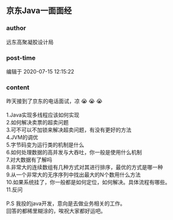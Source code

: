 ## 京东Java一面面经
### author 
远东高聚凝胶设计局
### post-time 

编辑于  2020-07-15 12:15:22
### content 
<div class="post-topic-des nc-post-content">
 <div>
  昨天接到了京东的电话面试，凉
  <span>
   😭
  </span>
  <span>
   😭
  </span>
  <span>
   😭
  </span>
 </div>
 <div>
  <span>
   <br/>
  </span>
 </div>
 <div>
  <span>
   1.Java实现多线程应该如何实现
  </span>
 </div>
 <div>
  <span>
   2.如何解决卖票的超卖问题
  </span>
 </div>
 <div>
  <span>
   3.可不可以不加锁来解决超卖问题，有没有更好的方法
  </span>
 </div>
 <div>
  <span>
   4.JVM的调优
  </span>
 </div>
 <div>
  <span>
   5.字节码变为运行类的机制是什么
  </span>
 </div>
 <div>
  <span>
   6.如何处理数据的高并发与大吞吐，你一般是使用什么机制
  </span>
 </div>
 <div>
  <span>
   7.对大数据有了解吗
  </span>
 </div>
 <div>
  <span>
   8.非常大的连续数组有几种方式对其进行排序，最优的方式是哪一种
  </span>
 </div>
 <div>
  <span>
   9.从一个非常大的无序序列中找出最大的N个数用什么方法
  </span>
 </div>
 <div>
  <span>
   10.如果系统挂了，你一般都是如何定位，如何解决。具体流程有哪些。
  </span>
 </div>
 <div>
  <span>
   11.反问
  </span>
 </div>
 <div>
  <span>
   <br/>
  </span>
 </div>
 <div>
  <span>
   P.S 我投的java开发，意向是去做业务相关的工作。
  </span>
 </div>
 <div>
  回答的都稀里糊涂的，唉祝大家都好运吧。
 </div>
 <div>
  <span>
   <br/>
  </span>
 </div>
</div>
